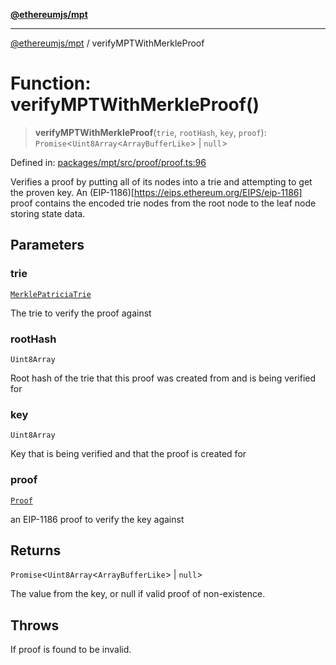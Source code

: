 [**@ethereumjs/mpt**](../README.md)

***

[@ethereumjs/mpt](../README.md) / verifyMPTWithMerkleProof

# Function: verifyMPTWithMerkleProof()

> **verifyMPTWithMerkleProof**(`trie`, `rootHash`, `key`, `proof`): `Promise`\<`Uint8Array`\<`ArrayBufferLike`\> \| `null`\>

Defined in: [packages/mpt/src/proof/proof.ts:96](https://github.com/ethereumjs/ethereumjs-monorepo/blob/master/packages/mpt/src/proof/proof.ts#L96)

Verifies a proof by putting all of its nodes into a trie and attempting to get the proven key. An (EIP-1186)[https://eips.ethereum.org/EIPS/eip-1186] proof
contains the encoded trie nodes from the root node to the leaf node storing state data.

## Parameters

### trie

[`MerklePatriciaTrie`](../classes/MerklePatriciaTrie.md)

The trie to verify the proof against

### rootHash

`Uint8Array`

Root hash of the trie that this proof was created from and is being verified for

### key

`Uint8Array`

Key that is being verified and that the proof is created for

### proof

[`Proof`](../type-aliases/Proof.md)

an EIP-1186 proof to verify the key against

## Returns

`Promise`\<`Uint8Array`\<`ArrayBufferLike`\> \| `null`\>

The value from the key, or null if valid proof of non-existence.

## Throws

If proof is found to be invalid.
